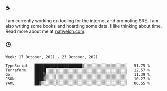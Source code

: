 ### ☕

I am currently working on tooling for the internet and promoting SRE. I am also writing some books and hoarding some data. I like thinking about time. Read more about me at [natwelch.com](https://natwelch.com).

### 🕒

<!--START_SECTION:waka-->
```text
Week: 17 October, 2021 - 23 October, 2021

TypeScript   █████████████████████▒░░░░░░░░░░░░░░░░░░░   51.75 % 
Terraform    █████░░░░░░░░░░░░░░░░░░░░░░░░░░░░░░░░░░░░   12.57 % 
Go           ████▓░░░░░░░░░░░░░░░░░░░░░░░░░░░░░░░░░░░░   11.39 % 
JSON         ████▒░░░░░░░░░░░░░░░░░░░░░░░░░░░░░░░░░░░░   10.27 % 
YAML         ██▓░░░░░░░░░░░░░░░░░░░░░░░░░░░░░░░░░░░░░░   06.55 % 
```
<!--END_SECTION:waka-->
